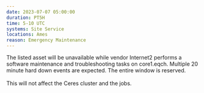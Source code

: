 ```yaml
---
date: 2023-07-07 05:00:00
duration: PT5H
time: 5-10 UTC
systems: Site Service
locations: Ames
reason: Emergency Maintenance
---
```

The listed asset will be unavailable while vendor Internet2 performs a software maintenance and troubleshooting tasks on core1.eqch. Multiple 20 minute hard down events are expected. The entire window is reserved. </br></br> This will not affect the Ceres cluster and the jobs.